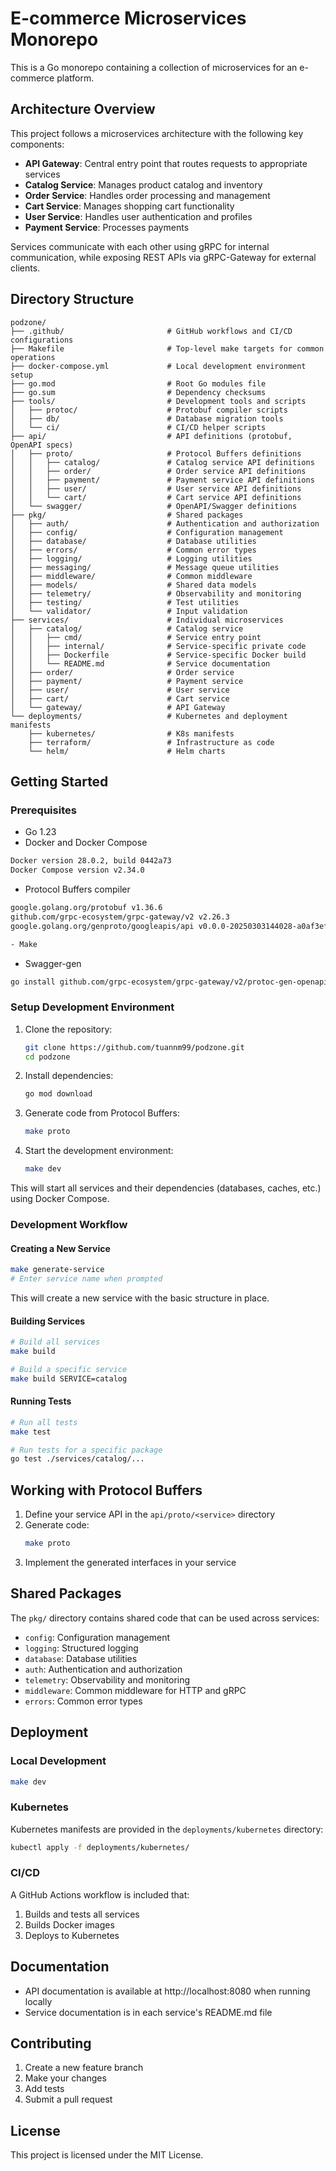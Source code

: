 # E-commerce Microservices Monorepo

This is a Go monorepo containing a collection of microservices for an e-commerce platform.

## Architecture Overview

This project follows a microservices architecture with the following key components:

- **API Gateway**: Central entry point that routes requests to appropriate services
- **Catalog Service**: Manages product catalog and inventory
- **Order Service**: Handles order processing and management
- **Cart Service**: Manages shopping cart functionality
- **User Service**: Handles user authentication and profiles
- **Payment Service**: Processes payments

Services communicate with each other using gRPC for internal communication, while exposing REST APIs via gRPC-Gateway for external clients.

## Directory Structure

```
podzone/
├── .github/                       # GitHub workflows and CI/CD configurations
├── Makefile                       # Top-level make targets for common operations
├── docker-compose.yml             # Local development environment setup
├── go.mod                         # Root Go modules file
├── go.sum                         # Dependency checksums
├── tools/                         # Development tools and scripts
│   ├── protoc/                    # Protobuf compiler scripts
│   ├── db/                        # Database migration tools
│   └── ci/                        # CI/CD helper scripts
├── api/                           # API definitions (protobuf, OpenAPI specs)
│   ├── proto/                     # Protocol Buffers definitions
│   │   ├── catalog/               # Catalog service API definitions
│   │   ├── order/                 # Order service API definitions
│   │   ├── payment/               # Payment service API definitions
│   │   ├── user/                  # User service API definitions
│   │   └── cart/                  # Cart service API definitions
│   └── swagger/                   # OpenAPI/Swagger definitions
├── pkg/                           # Shared packages
│   ├── auth/                      # Authentication and authorization
│   ├── config/                    # Configuration management
│   ├── database/                  # Database utilities
│   ├── errors/                    # Common error types
│   ├── logging/                   # Logging utilities
│   ├── messaging/                 # Message queue utilities
│   ├── middleware/                # Common middleware
│   ├── models/                    # Shared data models
│   ├── telemetry/                 # Observability and monitoring
│   ├── testing/                   # Test utilities
│   └── validator/                 # Input validation
├── services/                      # Individual microservices
│   ├── catalog/                   # Catalog service
│   │   ├── cmd/                   # Service entry point
│   │   ├── internal/              # Service-specific private code
│   │   ├── Dockerfile             # Service-specific Docker build
│   │   └── README.md              # Service documentation
│   ├── order/                     # Order service
│   ├── payment/                   # Payment service
│   ├── user/                      # User service
│   ├── cart/                      # Cart service
│   └── gateway/                   # API Gateway
└── deployments/                   # Kubernetes and deployment manifests
    ├── kubernetes/                # K8s manifests
    ├── terraform/                 # Infrastructure as code
    └── helm/                      # Helm charts
```

## Getting Started

### Prerequisites

- Go 1.23
- Docker and Docker Compose

```bash
Docker version 28.0.2, build 0442a73
Docker Compose version v2.34.0
```

- Protocol Buffers compiler

```bash
google.golang.org/protobuf v1.36.6
github.com/grpc-ecosystem/grpc-gateway/v2 v2.26.3
google.golang.org/genproto/googleapis/api v0.0.0-20250303144028-a0af3efb3deb

- Make

```

- Swagger-gen

```bash
go install github.com/grpc-ecosystem/grpc-gateway/v2/protoc-gen-openapiv2@latest

```

### Setup Development Environment

1. Clone the repository:

   ```bash
   git clone https://github.com/tuannm99/podzone.git
   cd podzone
   ```

2. Install dependencies:

   ```bash
   go mod download
   ```

3. Generate code from Protocol Buffers:

   ```bash
   make proto
   ```

4. Start the development environment:
   ```bash
   make dev
   ```

This will start all services and their dependencies (databases, caches, etc.) using Docker Compose.

### Development Workflow

#### Creating a New Service

```bash
make generate-service
# Enter service name when prompted
```

This will create a new service with the basic structure in place.

#### Building Services

```bash
# Build all services
make build

# Build a specific service
make build SERVICE=catalog
```

#### Running Tests

```bash
# Run all tests
make test

# Run tests for a specific package
go test ./services/catalog/...
```

## Working with Protocol Buffers

1. Define your service API in the `api/proto/<service>` directory
2. Generate code:
   ```bash
   make proto
   ```
3. Implement the generated interfaces in your service

## Shared Packages

The `pkg/` directory contains shared code that can be used across services:

- `config`: Configuration management
- `logging`: Structured logging
- `database`: Database utilities
- `auth`: Authentication and authorization
- `telemetry`: Observability and monitoring
- `middleware`: Common middleware for HTTP and gRPC
- `errors`: Common error types

## Deployment

### Local Development

```bash
make dev
```

### Kubernetes

Kubernetes manifests are provided in the `deployments/kubernetes` directory:

```bash
kubectl apply -f deployments/kubernetes/
```

### CI/CD

A GitHub Actions workflow is included that:

1. Builds and tests all services
2. Builds Docker images
3. Deploys to Kubernetes

## Documentation

- API documentation is available at http://localhost:8080 when running locally
- Service documentation is in each service's README.md file

## Contributing

1. Create a new feature branch
2. Make your changes
3. Add tests
4. Submit a pull request

## License

This project is licensed under the MIT License.
